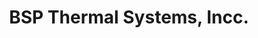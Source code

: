 ---
title: "BSP Thermal Systems, Incc."
url: /saint-paul/bsp-thermal-systems-incc/
shop: Haushaltsgeräte
---